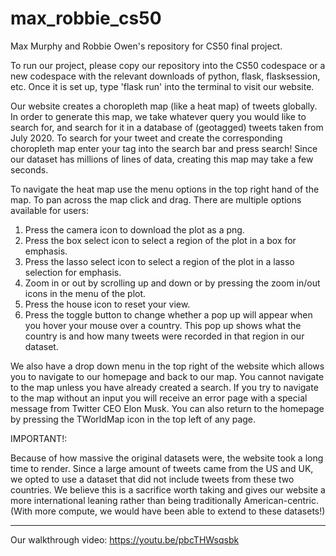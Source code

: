 # max_robbie_cs50
Max Murphy and Robbie Owen's repository for CS50 final project.

To run our project, please copy our repository into the CS50 codespace or a new codespace with the relevant downloads of python, flask, flasksession, etc. Once it is set up, type 'flask run' into the terminal to visit our website. 

Our website creates a choropleth map (like a heat map) of tweets globally. In order to generate this map, we take whatever query you would like to search for, and search for it in a database of (geotagged) tweets taken from July 2020. To search for your tweet and create the corresponding choropleth map enter your tag into the search bar and press search! Since our dataset has millions of lines of data, creating this map may take a few seconds. 

To navigate the heat map use the menu options in the top right hand of the map. To pan across the map click and drag. There are multiple options available for users:
1. Press the camera icon to download the plot as a png.
2. Press the box select icon to select a region of the plot in a box for emphasis.
3. Press the lasso select icon to select a region of the plot in a lasso selection for emphasis.
4. Zoom in or out by scrolling up and down or by pressing the zoom in/out icons in the menu of the plot. 
5. Press the house icon to reset your view. 
6. Press the toggle button to change whether a pop up will appear when you hover your mouse over a country. This pop up shows what the country is and how many tweets were recorded in that region in our dataset. 

We also have a drop down menu in the top right of the website which allows you to navigate to our homepage and back to our map. You cannot navigate to the map unless you have already created a search. If you try to navigate to the map without an input you will receive an error page with a special message from Twitter CEO Elon Musk. You can also return to the homepage by pressing the TWorldMap icon in the top left of any page. 

IMPORTANT!:

Because of how massive the original datasets were, the website took a long time to render. Since a large amount of tweets came from the US and UK, we opted to use a dataset that did not include tweets from these two countries. We believe this is a sacrifice worth taking and gives our website a more international leaning rather than being traditionally American-centric. (With more compute, we would have been able to extend to these datasets!)

____________________________

Our walkthrough video: 
https://youtu.be/pbcTHWsqsbk

